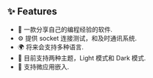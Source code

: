 ## ✨ Features

- 🌈 一款分享自己的编程经验的软件.
- ⚙️ 提供 socket 连接测试，和及时通讯系统.
- 🌍 将来会支持多种语言.
- 🎨 目前支持两种主题，Light 模式和 Dark 模式.
- 🎨 支持微应用嵌入.

